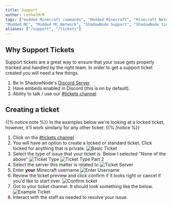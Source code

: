 ```yaml
---
title: Support
author: LethalMrM
tags: ["modded Minecraft commands", "Modded Minecraft", "Minecraft Network", "ShadowNode", "ShadowNode Modded", 
"Modded MC", "Modded MC Network", "ShadowNode Support", "ShadowNode tickets", "ShadowNode Discord"]
aliases: ["/support", "/tickets"]
---
```


## Why Support Tickets
Support tickets are a great way to ensure that your issue gets properly tracked and handled by the right team. In order to get a support ticket created you will need a few things.

1. Be in ShadowNode's [Discord Server](https://discord.shadownode.ca).
2. Have embeds enabled in Discord (this is on by default).
3. Ability to talk / use our [#tickets channel](https://discord.com/channels/124188711603798016/379180312871043073)

## Creating a ticket

{{% notice note %}}
In the examples below we're  looking at a locked ticket, however, it'll work similarly for any other ticket.
{{% /notice %}}

1. Click on the [#tickets channel](https://discord.com/channels/124188711603798016/379180312871043073)
2. You will have an option to create a locked or standard ticket. Click  locked for anything that is private.
![Basic Ticket](/assets/images/tickets/ticket_2_0.png)
3. Select the type of issue that your ticket is. Below I selected "None of the above"
![Ticket Type](/assets/images/tickets/ticket_2_1.png)
![Ticket Type Part 2](/assets/images/tickets/ticket_2_3.png)
4. Select the server this matter is related to
![Ticket Server](/assets/images/tickets/ticket_2_4.png)
5. Enter **your** Minecraft username
![Enter Username](/assets/images/tickets/ticket_2_5.png)
6. Review the ticket preview and click confirm if it looks right or cancel if you'd like to start over.
![Confirm ticket](/assets/images/tickets/ticket_2_6.png)
7. Got to your ticket channel. It should look something like the below.
![Example Ticket](/assets/images/tickets/ticket_2_7.png)
8. Interact with the staff as needed to resolve your issue.
